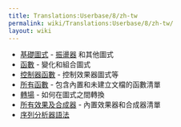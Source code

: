 ```yaml
---
title: Translations:Userbase/8/zh-tw
permalink: wiki/Translations:Userbase/8/zh-tw/
layout: wiki
---
```


-   [基礎圖式](/wiki/Category%3AElemental_patterns "wikilink") -
    [振盪器](/wiki/Oscillators "wikilink") 和其他圖式
-   [函數](/wiki/Category%3AFunctions "wikilink") - 變化和組合圖式
-   [控制器函數](/wiki/Category%3AControl_Functions "wikilink") -
    控制效果器圖式等
-   [所有函數](/wiki/All_the_functions "wikilink") -
    包含內置和未建立文檔的函數清單
-   [轉場](/wiki/Category%3ATransitions "wikilink") - 如何在圖式之間轉換
-   [所有效果及合成器](/wiki/All_effects_and_synths "wikilink") -
    內置效果器和合成器清單
-   [序列分析器語法](/wiki/Sequence_parser_syntax "wikilink")
